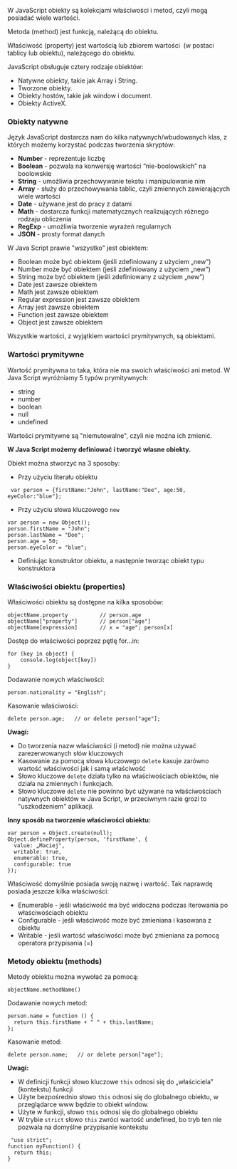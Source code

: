 W JavaScript obiekty są kolekcjami właściwości i metod, czyli mogą posiadać wiele wartości.  

Metoda (method) jest funkcją, należącą do obiektu.  

Właściwość (property) jest wartością lub zbiorem wartości  (w postaci tablicy lub obiektu), należącego do obiektu.  

JavaScript obsługuje cztery rodzaje obiektów:
* Natywne obiekty, takie jak Array i String.
* Tworzone obiekty.
* Obiekty hostów, takie jak window i document.
* Obiekty ActiveX.

### Obiekty natywne
Język JavaScript dostarcza nam do kilka natywnych/wbudowanych klas, z których możemy korzystać podczas tworzenia skryptów:

* **Number** - reprezentuje liczbę
* **Boolean** - pozwala na konwersję wartości “nie-boolowskich” na boolowskie
* **String** - umożliwia przechowywanie tekstu i manipulowanie nim
* **Array** - służy do przechowywania tablic, czyli zmiennych zawierających wiele wartości
* **Date** - używane jest do pracy z datami
* **Math** - dostarcza funkcji matematycznych realizujących różnego rodzaju obliczenia
* **RegExp** - umożliwia tworzenie wyrażeń regularnych
* **JSON** - prosty format danych

W Java Script prawie "wszystko" jest obiektem:
* Boolean może być obiektem (jeśli zdefiniowany z użyciem „new”)
* Number może być obiektem (jeśli zdefiniowany z użyciem „new”)
* String może być obiektem (jeśli zdefiniowany z użyciem „new”)
* Date jest zawsze obiektem
* Math jest zawsze obiektem
* Regular expression jest zawsze obiektem
* Array jest zawsze obiektem
* Function jest zawsze obiektem
* Object jest zawsze obiektem

Wszystkie wartości, z wyjątkiem wartości prymitywnych, są obiektami.

### Wartości prymitywne
Wartość prymitywna to taka, która nie ma swoich właściwości ani metod. W Java Script wyróżniamy 5 typów prymitywnych:
* string
* number
* boolean
* null
* undefined

Wartości prymitywne są "niemutowalne", czyli nie można ich zmienić.

**W Java Script możemy definiować i tworzyć własne obiekty.**

Obiekt można stworzyć na 3 sposoby:
* Przy użyciu literału obiektu
```  
 var person = {firstName:"John", lastName:"Doe", age:50, eyeColor:"blue"}; 
```
* Przy użyciu słowa kluczowego `new` 
```
var person = new Object();
person.firstName = "John"; 
person.lastName = "Doe";
person.age = 50; 
person.eyeColor = "blue"; 
```
* Definiując konstruktor obiektu, a następnie tworząc obiekt typu konstruktora

### Właściwości obiektu (properties)
Właściwości obiektu są dostępne na kilka sposobów:
```
objectName.property          // person.age
objectName["property"]       // person["age"]
objectName[expression]       // x = "age"; person[x]
```

Dostęp do właściwości poprzez pętlę for…in:
```
for (key in object) {
    console.log(object[key])
}
```

Dodawanie nowych właściwości:
```
person.nationality = "English";
```

Kasowanie właściwości:
```
delete person.age;   // or delete person["age"]; 
```

**Uwagi:**
* Do tworzenia nazw właściwości (i metod) nie można używać zarezerwowanych słów kluczowych
* Kasowanie za pomocą słowa kluczowego `delete` kasuje zarówno wartość właściwości jak i samą właściwość
* Słowo kluczowe `delete` działa tylko na właściwościach obiektów, nie działa na zmiennych i funkcjach.
* Słowo kluczowe `delete` nie powinno być używane na właściwościach natywnych obiektów w Java Script, w przeciwnym razie grozi to "uszkodzeniem" aplikacji.

**Inny sposób na tworzenie właściwości obiektu:**
```
var person = Object.create(null);
Object.defineProperty(person, 'firstName', {
  value: „Maciej",
  writable: true,
  enumerable: true,
  configurable: true
});
```

Właściwość domyślnie posiada swoją nazwę i wartość. Tak naprawdę posiada jeszcze kilka właściwości:
* Enumerable - jeśli właściwość ma być widoczna podczas iterowania po właściwościach obiektu
* Configurable - jeśli właściwość może być zmieniana i kasowana z obiektu
* Writable - jeśli wartość właściwości może być zmieniana za pomocą operatora przypisania (=) 

### Metody obiektu (methods)

Metody obiektu można wywołać za pomocą:
```
objectName.methodName()
```

Dodawanie nowych metod:
```
person.name = function () {
  return this.firstName + " " + this.lastName;
};
```

Kasowanie metod:
```
delete person.name;   // or delete person["age"]; 
```

**Uwagi:**
* W definicji funkcji słowo kluczowe `this` odnosi się do „właściciela” (kontekstu) funkcji
* Użyte bezpośrednio słowo `this` odnosi się do globalnego obiektu, w przeglądarce www będzie to obiekt window.
* Użyte w funkcji, słowo `this` odnosi się do globalnego obiektu
* W trybie `strict` słowo `this` zwróci wartość undefined, bo tryb ten nie pozwala na domyślne przypisanie kontekstu
```
 "use strict"; 
function myFunction() { 
  return this; 
} 
```